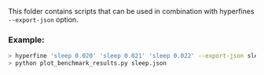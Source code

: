 This folder contains scripts that can be used in combination with hyperfines `--export-json` option.

### Example:

``` bash
> hyperfine 'sleep 0.020' 'sleep 0.021' 'sleep 0.022' --export-json sleep.json
> python plot_benchmark_results.py sleep.json
```

